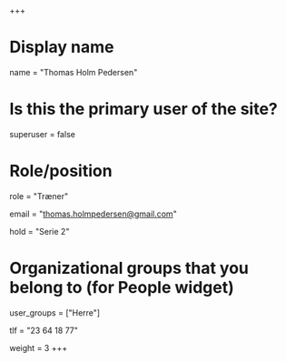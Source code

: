 +++
# Display name
name = "Thomas Holm Pedersen"

# Is this the primary user of the site?
superuser = false

# Role/position
role = "Træner"

email = "thomas.holmpedersen@gmail.com"

hold = "Serie 2"

# Organizational groups that you belong to (for People widget)
user_groups = ["Herre"]

tlf = "23 64 18 77"

weight = 3
+++

